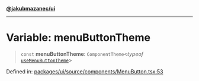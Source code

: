 [**@jakubmazanec/ui**](../README.md)

---

# Variable: menuButtonTheme

> `const` **menuButtonTheme**: `ComponentTheme`\<_typeof_
> [`useMenuButtonTheme`](../functions/useMenuButtonTheme.md)\>

Defined in:
[packages/ui/source/components/MenuButton.tsx:53](https://github.com/jakubmazanec/tools/blob/b189bd808f93a39eacbf7e401a82a754c5ce3b63/packages/ui/source/components/MenuButton.tsx#L53)
